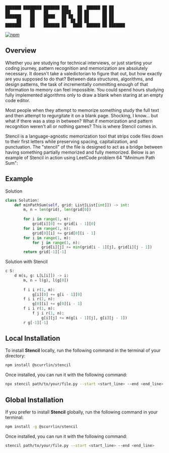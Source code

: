 ```

███████ ████████ ███████ ███    ██  ██████ ██ ██      
██         ██    ██      ████   ██ ██      ██ ██      
███████    ██    █████   ██ ██  ██ ██      ██ ██      
     ██    ██    ██      ██  ██ ██ ██      ██ ██      
███████    ██    ███████ ██   ████  ██████ ██ ███████ 

```

[![npm](https://img.shields.io/npm/dt/%40scurrlin%2Fstencil?style=flat&color=blue)](https://www.npmjs.com/package/@scurrlin/stencil)

## Overview

Whether you are studying for technical interviews, or just starting your coding journey, pattern recognition and memorization are absolutely necessary. It doesn't take a valedictorian to figure that out, but how exactly are you supposed to do that? Between data structures, algorithms, and design patterns, the task of incrementally committing enough of that information to memory can feel impossible. You could spend hours studying fully implemented algorithms only to draw a blank when staring at an empty code editor.

Most people when they attempt to memorize something study the full text and then attempt to regurgitate it on a blank page. Shocking, I know... but what if there was a step in between? What if memorization and pattern recognition weren't all or nothing games? This is where Stencil comes in.

Stencil is a language-agnostic memorization tool that strips code files down to their first letters while preserving spacing, capitalization, and punctuation. The "stencil" of the file is designed to act as a bridge between having something partially memorized and fully memorized. Below is an example of Stencil in action using LeetCode problem 64 "Minimum Path Sum":

## Example

Solution

```python
class Solution:
    def minPathSum(self, grid: List[List[int]]) -> int:
        m, n = len(grid), len(grid[0])
        
        for i in range(1, m):
            grid[i][0] += grid[i - 1][0]
        for i in range(1, n):
            grid[0][i] += grid[0][i - 1]
        for i in range(1, m):
            for j in range(1, n):
                grid[i][j] += min(grid[i - 1][j], grid[i][j - 1])
        return grid[-1][-1]
```

Solution with Stencil

```python
c S:
    d m(s, g: L[L[i]]) -> i:
        m, n = l(g), l(g[0])
        
        f i i r(1, m):
            g[i][0] += g[i - 1][0]
        f i i r(1, n):
            g[0][i] += g[0][i - 1]
        f i i r(1, m):
            f j i r(1, n):
                g[i][j] += m(g[i - 1][j], g[i][j - 1])
        r g[-1][-1]
```

## Local Installation

To install **Stencil** locally, run the following command in the terminal of your directory:

```bash
npm install @scurrlin/stencil
```

Once installed, you can run it with the following command:

```bash
npx stencil path/to/your/file.py --start <start_line> --end <end_line>
```

## Global Installation

If you prefer to install **Stencil** globally, run the following command in your terminal:

```bash
npm install -g @scurrlin/stencil
```

Once installed, you can run it with the following command:

```bash
stencil path/to/your/file.py --start <start_line> --end <end_line>
```